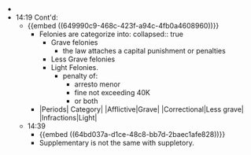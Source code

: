 -
- 14:19 Cont'd:
	- {{embed ((649990c9-468c-423f-a94c-4fb0a4608960))}}
		- Felonies are categorize into:
		  collapsed:: true
			- Grave felonies
				- the law attaches a capital punishment or penalties
			- Less Grave felonies
			- Light Felonies.
				- penalty of:
					- arresto menor
					- fine not exceeding 40K
					- or both
		- |Periods| Category|
		  |Afflictive|Grave|
		  |Correctional|Less grave|
		  |Infractions|Light|
	- 14:39
		- {{embed ((64bd037a-d1ce-48c8-bb7d-2baec1afe828))}}
		- Supplementary is not the same with suppletory.
